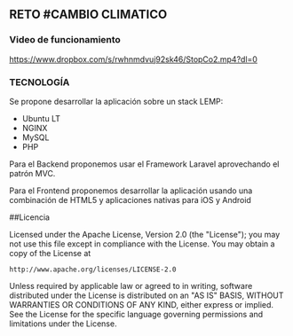 ## RETO #CAMBIO CLIMATICO


### Video de funcionamiento 
https://www.dropbox.com/s/rwhnmdvuj92sk46/StopCo2.mp4?dl=0

### TECNOLOGÍA

Se propone desarrollar la aplicación sobre un stack LEMP:

- Ubuntu LT
- NGINX
- MySQL
- PHP

Para el Backend proponemos usar el Framework Laravel aprovechando el patrón MVC.

Para el Frontend proponemos desarrollar la aplicación usando una combinación de HTML5 y aplicaciones nativas para iOS y Android

##Licencia


Licensed under the Apache License, Version 2.0 (the "License");
you may not use this file except in compliance with the License.
You may obtain a copy of the License at

    http://www.apache.org/licenses/LICENSE-2.0

Unless required by applicable law or agreed to in writing, software
distributed under the License is distributed on an "AS IS" BASIS,
WITHOUT WARRANTIES OR CONDITIONS OF ANY KIND, either express or implied.
See the License for the specific language governing permissions and
limitations under the License.